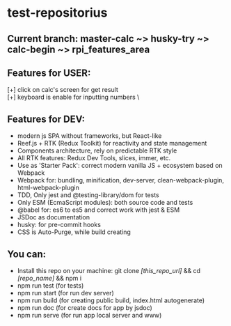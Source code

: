 # test-repositorius

## Current branch: master-calc ~> husky-try ~> calc-begin ~> rpi_features_area 

## Features for USER:

[+] click on calc's screen for get result \
[+] keyboard is enable for inputting numbers \


## Features for DEV:

-   modern js SPA without frameworks, but React-like
-   Reef.js + RTK (Redux Toolkit) for reactivity and state management
-   Components architecture, rely on predictable RTK style
-   All RTK features: Redux Dev Tools, slices, immer, etc.
-   Use as 'Starter Pack': correct modern vanilla JS + ecosystem based on Webpack
-   Webpack for: bundling, minification, dev-server, clean-webpack-plugin, html-webpack-plugin
-   TDD, Only jest and @testing-library/dom for tests
-   Only ESM (EcmaScript modules): both source code and tests
-   @babel for: es6 to es5 and correct work with jest & ESM
-   JSDoc as documentation
-   husky: for pre-commit hooks
-   CSS is Auto-Purge, while build creating

## You can:

-   Install this repo on your machine: git clone _[this_repo_url]_ && cd _[repo_name]_ && npm i
-   npm run test (for tests)
-   npm run start (for run dev server)
-   npm run build (for creating public build, index.html autogenerate)
-   npm run doc (for create docs for app by jsdoc)
-   npm run serve (for run app local server and www)
